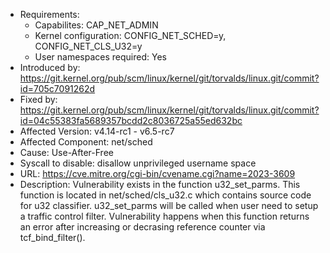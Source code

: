 - Requirements:
    - Capabilites: CAP_NET_ADMIN
    - Kernel configuration: CONFIG_NET_SCHED=y, CONFIG_NET_CLS_U32=y
    - User namespaces required: Yes
- Introduced by: https://git.kernel.org/pub/scm/linux/kernel/git/torvalds/linux.git/commit?id=705c7091262d
- Fixed by: https://git.kernel.org/pub/scm/linux/kernel/git/torvalds/linux.git/commit?id=04c55383fa5689357bcdd2c8036725a55ed632bc
- Affected Version: v4.14-rc1 - v6.5-rc7
- Affected Component: net/sched
- Cause: Use-After-Free
- Syscall to disable: disallow unprivileged username space
- URL: https://cve.mitre.org/cgi-bin/cvename.cgi?name=2023-3609
- Description: Vulnerability exists in the function u32_set_parms. This function is located in net/sched/cls_u32.c which contains source code for u32 classifier. u32_set_parms will be called when user need to setup a traffic control filter. Vulnerability happens when this function returns an error after increasing or decrasing reference counter via tcf_bind_filter().
